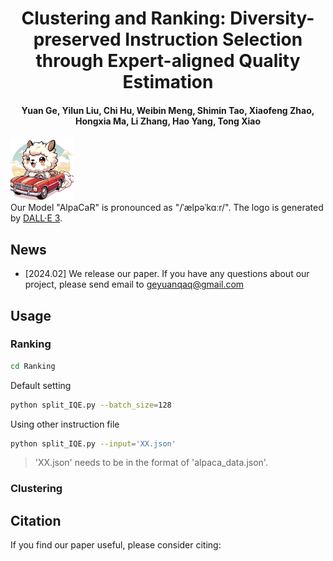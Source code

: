<h1 align="center">Clustering and Ranking: Diversity-preserved Instruction Selection through Expert-aligned Quality Estimation</h1>
<!-- Clustering and Ranking: Diversity-preserved Instruction Selection through Expert-aligned Quality Estimation -->
<h4 align="center"> Yuan Ge, Yilun Liu, Chi Hu, Weibin Meng, Shimin Tao, Xiaofeng Zhao, Hongxia Ma, Li Zhang, Hao Yang, Tong Xiao</h4>

<p align="left">
    <img src="alpacar.png" width="20%"> <br>
    Our Model "AlpaCaR" is pronounced as "/ˈælpəˈkɑːr/". The logo is generated by <a href="https://chat.openai.com">DALL·E 3</a>.
</p>

## News
- [2024.02] We release our paper. If you have any questions about our project, please send email to geyuanqaq@gmail.com

## Usage

### Ranking

```bash
cd Ranking
```
Default setting
```bash
python split_IQE.py --batch_size=128
```

Using other instruction file
```bash
python split_IQE.py --input='XX.json'
```
> 'XX.json' needs to be in the format of 'alpaca_data.json'.


### Clustering

## Citation
If you find our paper useful, please consider citing:
```bibtex

```
